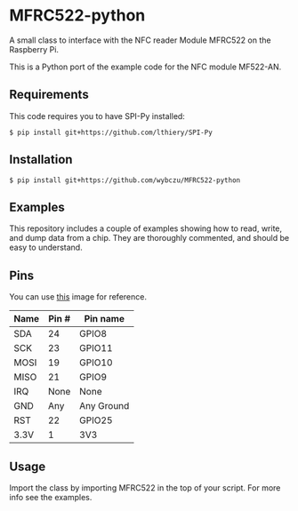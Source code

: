 
MFRC522-python
==============

A small class to interface with the NFC reader Module MFRC522 on the 
Raspberry Pi.

This is a Python port of the example code for the NFC module MF522-AN.

## Requirements

This code requires you to have SPI-Py installed:

    $ pip install git+https://github.com/lthiery/SPI-Py

## Installation

    $ pip install git+https://github.com/wybczu/MFRC522-python

## Examples

This repository includes a couple of examples showing how to read, write, and
dump data from a chip. They are thoroughly commented, and should be easy to
understand.

## Pins

You can use [this](http://i.imgur.com/y7Fnvhq.png) image for reference.

| Name | Pin # | Pin name   |
|------|-------|------------|
| SDA  | 24    | GPIO8      |
| SCK  | 23    | GPIO11     |
| MOSI | 19    | GPIO10     |
| MISO | 21    | GPIO9      |
| IRQ  | None  | None       |
| GND  | Any   | Any Ground |
| RST  | 22    | GPIO25     |
| 3.3V | 1     | 3V3        |

## Usage

Import the class by importing MFRC522 in the top of your script. For more info
see the examples.
